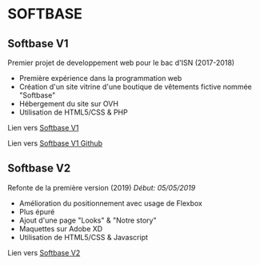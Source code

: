 # SOFTBASE


## Softbase V1
Premier projet de developpement web pour le bac d'ISN (2017-2018)
- Première expérience dans la programmation web
- Création d'un site vitrine d'une boutique de vêtements fictive nommée "Softbase"
- Hébergement du site sur OVH
- Utilisation de HTML5/CSS & PHP

Lien vers [Softbase V1](http://softbase.ovh/)

Lien vers [Softbase V1 Github](https://cecekh.github.io/softbaseV1/)

## Softbase V2
Refonte de la première version (2019)
*Début: 05/05/2019*
- Amélioration du positionnement avec usage de Flexbox
- Plus épuré
- Ajout d'une page "Looks" & "Notre story"
- Maquettes sur Adobe XD
- Utilisation de HTML5/CSS & Javascript

Lien vers [Softbase V2](https://cecekh.github.io/softbaseV2/)
